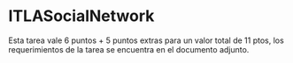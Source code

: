 # ITLASocialNetwork


Esta tarea vale 6 puntos + 5 puntos extras para un valor total de 11 ptos, los requerimientos de la tarea se encuentra en el documento adjunto. 

